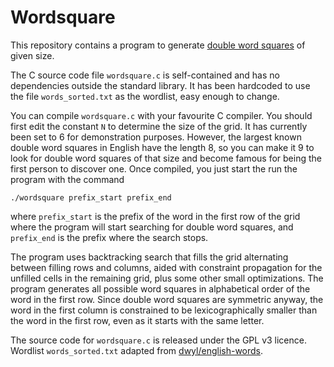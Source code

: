 # Wordsquare
This repository contains a program to generate [double word squares](https://en.wikipedia.org/wiki/Word_square#Double_word_squares) of given size.

The C source code file `wordsquare.c` is self-contained and has no dependencies outside the standard library. It has been hardcoded to use the file `words_sorted.txt` as the wordlist, easy enough to change.

You can compile `wordsquare.c` with your favourite C compiler. You should first edit the constant `N` to determine the size of the grid. It has currently been set to 6 for demonstration purposes. However, the largest known double word squares in English have the length 8, so you can make it 9 to look for double word squares of that size and become famous for being the first person to discover one. Once compiled, you just start the run the program with the command

```
./wordsquare prefix_start prefix_end
```

where `prefix_start` is the prefix of the word in the first row of the grid where the program will start searching for double word squares, and `prefix_end` is the prefix where the search stops.

The program uses backtracking search that fills the grid alternating between filling rows and columns, aided with constraint propagation for the unfilled cells in the remaining grid, plus some other small optimizations. The program generates all possible word squares in alphabetical order of the word in the first row. Since double word squares are symmetric anyway, the word in the first column is constrained to be lexicographically smaller than the word in the first row, even as it starts with the same letter.

The source code for `wordsquare.c` is released under the GPL v3 licence. Wordlist `words_sorted.txt` adapted from [dwyl/english-words](https://github.com/dwyl/english-words).
